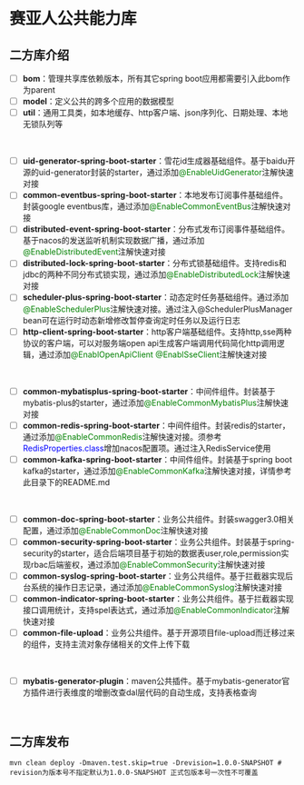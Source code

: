 # 赛亚人公共能力库

## 二方库介绍


- [ ] __bom__：管理共享库依赖版本，所有其它spring boot应用都需要引入此bom作为parent
- [ ] __model__：定义公共的跨多个应用的数据模型
- [ ] __util__：通用工具类，如本地缓存、http客户端、json序列化、日期处理、本地无锁队列等
<br>

- [ ] __uid-generator-spring-boot-starter__：雪花id生成器基础组件。基于baidu开源的uid-generator封装的starter，通过添加<font color=#008000>@EnableUidGenerator</font>注解快速对接
- [ ] __common-eventbus-spring-boot-starter__：本地发布订阅事件基础组件。封装google eventbus库，通过添加<font color=#008000>@EnableCommonEventBus</font>注解快速对接
- [ ] __distributed-event-spring-boot-starter__：分布式发布订阅事件基础组件。基于nacos的发送监听机制实现数据广播，通过添加<font color=#008000>@EnableDistributedEvent</font>注解快速对接
- [ ] __distributed-lock-spring-boot-starter__：分布式锁基础组件。支持redis和jdbc的两种不同分布式锁实现，通过添加<font color=#008000>@EnableDistributedLock</font>注解快速对接
- [ ] __scheduler-plus-spring-boot-starter__：动态定时任务基础组件。通过添加<font color=#008000>@EnableSchedulerPlus</font>注解快速对接。通过注入@SchedulerPlusManager bean可在运行时动态新增修改暂停查询定时任务以及运行日志
- [ ] __http-client-spring-boot-starter__：http客户端基础组件。支持http,sse两种协议的客户端，可以对服务端open api生成客户端调用代码简化http调用逻辑，通过添加<font color=#008000>@EnablOpenApiClient</font> <font color=#008000>@EnablSseClient</font>注解快速对接
<br>

- [ ] __common-mybatisplus-spring-boot-starter__：中间件组件。封装基于mybatis-plus的starter，通过添加<font color=#008000>@EnableCommonMybatisPlus</font>注解快速对接
- [ ] __common-redis-spring-boot-starter__：中间件组件。封装redis的starter，通过添加<font color=#008000>@EnableCommonRedis</font>注解快速对接。须参考<font
  color=Blue>RedisProperties.class</font>增加nacos配置项。通过注入RedisService使用
- [ ] __common-kafka-spring-boot-starter__：中间件组件。封装基于spring boot kafka的starter，通过添加<font color=#008000>@EnableCommonKafka</font>注解快速对接，详情参考此目录下的README.md
<br>

- [ ] __common-doc-spring-boot-starter__：业务公共组件。封装swagger3.0相关配置，通过添加<font color=#008000>@EnableCommonDoc</font>注解快速对接
- [ ] __common-security-spring-boot-starter__：业务公共组件。封装基于spring-security的starter，适合后端项目基于初始的数据表user,role,permission实现rbac后端鉴权，通过添加<font color=#008000>@EnableCommonSecurity</font>注解快速对接
- [ ] __common-syslog-spring-boot-starter__：业务公共组件。基于拦截器实现后台系统的操作日志记录，通过添加<font color=#008000>@EnableCommonSyslog</font>注解快速对接
- [ ] __common-indicator-spring-boot-starter__：业务公共组件。基于拦截器实现接口调用统计，支持spel表达式，通过添加<font color=#008000>@EnableCommonIndicator</font>注解快速对接
- [ ] __common-file-upload__：业务公共组件。基于开源项目file-upload而迁移过来的组件，支持主流对象存储相关的文件上传下载
<br>

- [ ] __mybatis-generator-plugin__：maven公共插件。基于mybatis-generator官方插件进行表维度的增删改查dal层代码的自动生成，支持表格查询
<br>

## 二方库发布
```shell
mvn clean deploy -Dmaven.test.skip=true -Drevision=1.0.0-SNAPSHOT # revision为版本号不指定默认为1.0.0-SNAPSHOT 正式包版本号一次性不可覆盖
```
